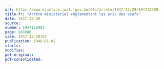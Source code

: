 ```yaml
---
url: https://www.ejustice.just.fgov.be/eli/arrete/1947/12/29/1947122903/justel
title-fr: "Arrêté ministériel réglementant les prix des oeufs"
date: 1947-12-29
source:
number: 1947122903
page: 888888
case: 1947-12-29/03
publication: 1948-01-02
starts:
modifies:
pdf-original:
pdf-consolidated:
---
```


